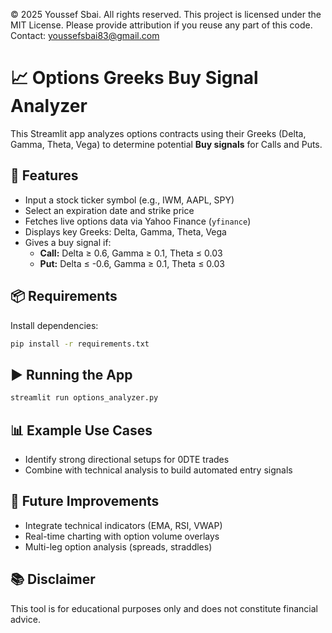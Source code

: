 © 2025 Youssef Sbai. All rights reserved.
This project is licensed under the MIT License.
Please provide attribution if you reuse any part of this code. Contact: youssefsbai83@gmail.com
# 📈 Options Greeks Buy Signal Analyzer

This Streamlit app analyzes options contracts using their Greeks (Delta, Gamma, Theta, Vega) to determine potential **Buy signals** for Calls and Puts.

## 🚀 Features
- Input a stock ticker symbol (e.g., IWM, AAPL, SPY)
- Select an expiration date and strike price
- Fetches live options data via Yahoo Finance (`yfinance`)
- Displays key Greeks: Delta, Gamma, Theta, Vega
- Gives a buy signal if:
  - **Call:** Delta ≥ 0.6, Gamma ≥ 0.1, Theta ≤ 0.03
  - **Put:** Delta ≤ -0.6, Gamma ≥ 0.1, Theta ≤ 0.03

## 📦 Requirements

Install dependencies:

```bash
pip install -r requirements.txt
```

## ▶️ Running the App

```bash
streamlit run options_analyzer.py
```

## 📊 Example Use Cases

- Identify strong directional setups for 0DTE trades
- Combine with technical analysis to build automated entry signals

## 🔧 Future Improvements

- Integrate technical indicators (EMA, RSI, VWAP)
- Real-time charting with option volume overlays
- Multi-leg option analysis (spreads, straddles)

## 📚 Disclaimer

This tool is for educational purposes only and does not constitute financial advice.
